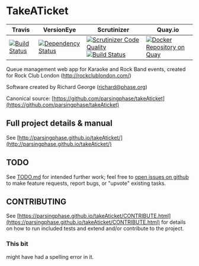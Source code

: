 TakeATicket 
===========
| Travis | VersionEye | Scrutinizer | Quay.io |
| ---    | ---        | ---         | ---     |
| [![Build Status](https://travis-ci.org/parsingphase/takeAticket.svg?branch=master)](https://travis-ci.org/parsingphase/takeAticket) | [![Dependency Status](https://www.versioneye.com/user/projects/57bc7d77968d6400336020a3/badge.svg?style=flat-square)](https://www.versioneye.com/user/projects/57bc7d77968d6400336020a3) | [![Scrutinizer Code Quality](https://scrutinizer-ci.com/g/parsingphase/takeAticket/badges/quality-score.png?b=master)](https://scrutinizer-ci.com/g/parsingphase/takeAticket/?branch=master) [![Build Status](https://scrutinizer-ci.com/g/parsingphase/takeAticket/badges/build.png?b=master)](https://scrutinizer-ci.com/g/parsingphase/takeAticket/build-status/master) | [![Docker Repository on Quay](https://quay.io/repository/parsingphase/takeaticket/status "Docker Repository on Quay")](https://quay.io/repository/parsingphase/takeaticket)

Queue management web app for Karaoke and Rock Band events, created for Rock Club London (http://rockclublondon.com/)

Software created by Richard George (richard@phase.org)

Canonical source: [https://github.com/parsingphase/takeAticket](https://github.com/parsingphase/takeAticket)

## Full project details & manual

See [http://parsingphase.github.io/takeAticket/](http://parsingphase.github.io/takeAticket/)

## TODO 

See [TODO.md](TODO.md) for intended further work; 
feel free to [open issues on github](https://github.com/parsingphase/takeAticket/issues) to make feature requests, 
report bugs, or "upvote" existing tasks.

## CONTRIBUTING 

See [https://parsingphase.github.io/takeAticket/CONTRIBUTE.html](https://parsingphase.github.io/takeAticket/CONTRIBUTE.html) 
for details on how to run included tests and extend and/or contribute to the project.

### This bit

might have had a spelling error in it.